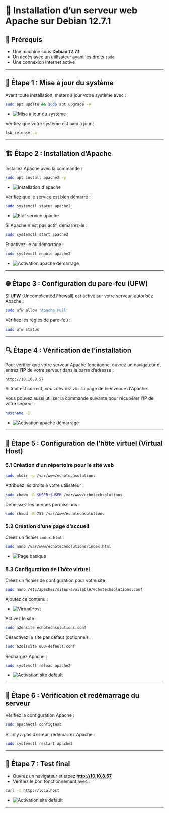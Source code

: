 
# 📌 Installation d’un serveur web Apache sur Debian 12.7.1

## 📝 Prérequis
- Une machine sous **Debian 12.7.1**
- Un accès avec un utilisateur ayant les droits `sudo`
- Une connexion Internet active

---

## 🚀 Étape 1 : Mise à jour du système

Avant toute installation, mettez à jour votre système avec :

```bash
sudo apt update && sudo apt upgrade -y
```

- ![Mise à jour du système](https://github.com/WildCodeSchool/TSSR-2411-P3-G2-EcoTechSolutions-/blob/main/Ressources/Images/S09/Mettre%20en%20place%20un%20serveur%20WEB/01_Mise_a_jour_systeme.png)


Vérifiez que votre système est bien à jour :

```bash
lsb_release -a
```

---

## 🏗️ Étape 2 : Installation d’Apache

Installez Apache avec la commande :

```bash
sudo apt install apache2 -y
```

- ![Installation d'apache](https://github.com/WildCodeSchool/TSSR-2411-P3-G2-EcoTechSolutions-/blob/main/Ressources/Images/S09/Mettre%20en%20place%20un%20serveur%20WEB/02_Install_Apache.png)


Vérifiez que le service est bien démarré :

```bash
sudo systemctl status apache2
```
- ![Etat service apache](https://github.com/WildCodeSchool/TSSR-2411-P3-G2-EcoTechSolutions-/blob/main/Ressources/Images/S09/Mettre%20en%20place%20un%20serveur%20WEB/03_Etat_service-apache.png)


Si Apache n'est pas actif, démarrez-le :

```bash
sudo systemctl start apache2
```

Et activez-le au démarrage :

```bash
sudo systemctl enable apache2
```

- ![Activation apache démarrage](https://github.com/WildCodeSchool/TSSR-2411-P3-G2-EcoTechSolutions-/blob/main/Ressources/Images/S09/Mettre%20en%20place%20un%20serveur%20WEB/04_Activation_demarrage.png)

---

## 🌐 Étape 3 : Configuration du pare-feu (UFW)

Si **UFW** (Uncomplicated Firewall) est activé sur votre serveur, autorisez Apache :

```bash
sudo ufw allow 'Apache Full'
```

Vérifiez les règles de pare-feu :

```bash
sudo ufw status
```

---

## 🔍 Étape 4 : Vérification de l’installation

Pour vérifier que votre serveur Apache fonctionne, ouvrez un navigateur et entrez l’**IP** de votre serveur dans la barre d’adresse :

```
http://10.10.8.57
```

Si tout est correct, vous devriez voir la page de bienvenue d'Apache.

Vous pouvez aussi utiliser la commande suivante pour récupérer l'IP de votre serveur :

```bash
hostname -I
```

- ![Activation apache démarrage](https://github.com/WildCodeSchool/TSSR-2411-P3-G2-EcoTechSolutions-/blob/main/Ressources/Images/S09/Mettre%20en%20place%20un%20serveur%20WEB/05_IP.png)

---

## 📂 Étape 5 : Configuration de l’hôte virtuel (Virtual Host)

### 5.1 Création d’un répertoire pour le site web

```bash
sudo mkdir -p /var/www/echotechsolutions
```

Attribuez les droits à votre utilisateur :

```bash
sudo chown -R $USER:$USER /var/www/echotechsolutions
```

Définissez les bonnes permissions :

```bash
sudo chmod -R 755 /var/www/echotechsolutions
```

### 5.2 Création d’une page d’accueil

Créez un fichier `index.html` :

```bash
sudo nano /var/www/echotechsolutions/index.html
```

- ![Page basique](https://github.com/WildCodeSchool/TSSR-2411-P3-G2-EcoTechSolutions-/blob/main/Ressources/Images/S09/Mettre%20en%20place%20un%20serveur%20WEB/06_Page_Apache.png)


### 5.3 Configuration de l’hôte virtuel

Créez un fichier de configuration pour votre site :

```bash
sudo nano /etc/apache2/sites-available/echotechsolutions.conf
```

Ajoutez ce contenu :

- ![VirtualHost](https://github.com/WildCodeSchool/TSSR-2411-P3-G2-EcoTechSolutions-/blob/main/Ressources/Images/S09/Mettre%20en%20place%20un%20serveur%20WEB/08_VirtualHost.png)


Activez le site :

```bash
sudo a2ensite echotechsolutions.conf
```

Désactivez le site par défaut (optionnel) :

```bash
sudo a2dissite 000-default.conf
```

Rechargez Apache :

```bash
sudo systemctl reload apache2
```

- ![Activation site default](https://github.com/WildCodeSchool/TSSR-2411-P3-G2-EcoTechSolutions-/blob/main/Ressources/Images/S09/Mettre%20en%20place%20un%20serveur%20WEB/09_Activation_Site_default.png)

---

## 📜 Étape 6 : Vérification et redémarrage du serveur

Vérifiez la configuration Apache :

```bash
sudo apachectl configtest
```

S’il n’y a pas d’erreur, redémarrez Apache :

```bash
sudo systemctl restart apache2
```

---

## 🎯 Étape 7 : Test final

- Ouvrez un navigateur et tapez **http://10.10.8.57**
- Vérifiez le bon fonctionnement avec :

```bash
curl -I http://localhost
```

- ![Activation site default](https://github.com/WildCodeSchool/TSSR-2411-P3-G2-EcoTechSolutions-/blob/main/Ressources/Images/S09/Mettre%20en%20place%20un%20serveur%20WEB/10_Web.png)

---

